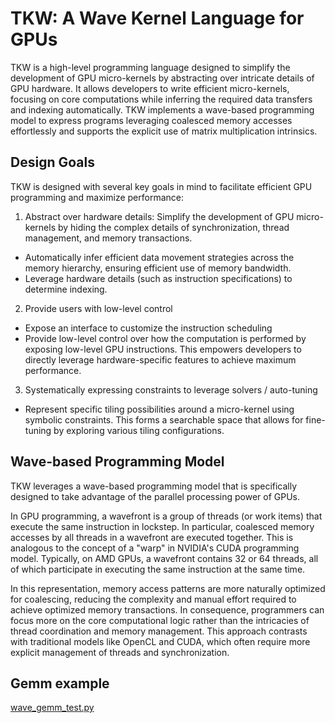<!--
SPDX-FileCopyrightText: 2024 The IREE Authors

SPDX-License-Identifier: Apache-2.0 WITH LLVM-exception
-->

# TKW: A Wave Kernel Language for GPUs

TKW is a high-level programming language designed to simplify the development of GPU micro-kernels by abstracting over intricate details of GPU hardware. It allows developers to write efficient micro-kernels, focusing on core computations while inferring the required data transfers and indexing automatically. TKW implements a wave-based programming model to express programs leveraging coalesced memory accesses effortlessly and supports the explicit use of matrix multiplication intrinsics.

## Design Goals
TKW is designed with several key goals in mind to facilitate efficient GPU programming and maximize performance:

1. Abstract over hardware details: Simplify the development of GPU micro-kernels by hiding the complex details of synchronization, thread management, and memory transactions.
  - Automatically infer efficient data movement strategies across the memory hierarchy, ensuring efficient use of memory bandwidth.
  - Leverage hardware details (such as instruction specifications) to determine indexing.
2. Provide users with low-level control
  - Expose an interface to customize the instruction scheduling
  - Provide low-level control over how the computation is performed by exposing low-level GPU instructions. This empowers developers to directly leverage hardware-specific features to achieve maximum performance.
3. Systematically expressing constraints to leverage solvers / auto-tuning
  - Represent specific tiling possibilities around a micro-kernel using symbolic constraints. This forms a searchable space that allows for fine-tuning by exploring various tiling configurations.

## Wave-based Programming Model
TKW leverages a wave-based programming model that is specifically designed to take advantage of the parallel processing power of GPUs.

In GPU programming, a wavefront is a group of threads (or work items) that execute the same instruction in lockstep. In particular, coalesced memory accesses by all threads in a wavefront are executed together. This is analogous to the concept of a "warp" in NVIDIA's CUDA programming model.
Typically, on AMD GPUs, a wavefront contains 32 or 64 threads, all of which participate in executing the same instruction at the same time.

In this representation, memory access patterns are more naturally optimized for coalescing, reducing the complexity and manual effort required to achieve optimized memory transactions. In consequence, programmers can focus more on the core computational logic rather than the intricacies of thread coordination and memory management.
This approach contrasts with traditional models like OpenCL and CUDA, which often require more explicit management of threads and synchronization.

## Gemm example

[wave_gemm_test.py](/tests/kernel/wave/wave_gemm_test.py)
